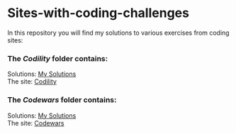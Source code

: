 # Sites-with-coding-challenges
In this repository you will find my solutions to various exercises from coding sites:


### The ***Codility*** folder contains: 
   Solutions: [My Solutions](https://github.com/Tony-Ivanova/Sites-with-coding-challenges/tree/main/Codility)  
   The site: [Codility](https://app.codility.com/programmers/trainings/9/)  

### The ***Codewars*** folder contains: 
   Solutions: [My Solutions](https://github.com/Tony-Ivanova/Sites-with-coding-challenges/tree/main/Codewars)  
   The site: [Codewars](https://codewars.com) 
